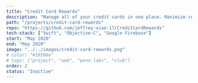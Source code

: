 ```yaml
---
title: "Credit Card Rewards"
description: "Manage all of your credit cards in one place. Maximize rewards & savings by calculating the best card to use for a given purchase."
path: "/projects/credit-card-rewards"
repo: "https://github.com/jeffrey-xiao-17/CreditCardRewards"
tech-stack: ["Swift", "Objective-C", "Google Firebase"]
start: "May 2020"
end: "May 2020"
image: "../../images/credit-card-rewards.png"
# color: "#19508e"
# tags: ["project", "web", "penn labs", "club"]
order: 2
status: "Inactive"
---
```


